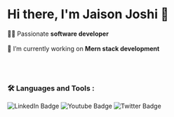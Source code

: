 # Hi there, I'm Jaison Joshi 👋


🧑‍💻 Passionate **software developer**
<br><br>
🔭 I’m currently working on **Mern stack development**

<br><br>

### :hammer_and_wrench: Languages and Tools :



<div id="badges">
  <img src="https://img.shields.io/badge/LinkedIn-blue?style=for-the-badge&logo=linkedin&logoColor=white" alt="LinkedIn Badge"/>
  <img src="https://img.shields.io/badge/YouTube-red?style=for-the-badge&logo=youtube&logoColor=white" alt="Youtube Badge"/>
  <img src="https://img.shields.io/badge/Twitter-blue?style=for-the-badge&logo=twitter&logoColor=white" alt="Twitter Badge"/>
</div>

